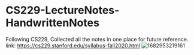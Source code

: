# CS229-LectureNotes-HandwrittenNotes

Following CS229, Collected all the notes in one place for future reference. 
<br>
link: https://cs229.stanford.edu/syllabus-fall2020.html
![1682953219161](https://user-images.githubusercontent.com/75237046/236696469-c169a9c7-3e26-4d60-bc86-059407c01c9a.jpeg)
